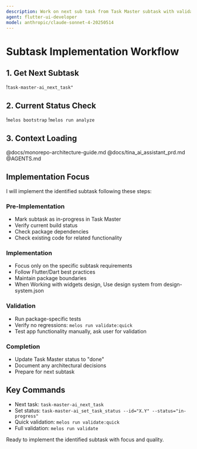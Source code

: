 ```yaml
---
description: Work on next sub task from Task Master subtask with validation
agent: flutter-ui-developer
model: anthropic/claude-sonnet-4-20250514
---
```


# Subtask Implementation Workflow

## 1. Get Next Subtask
!`task-master-ai_next_task"`

## 2. Current Status Check
!`melos bootstrap`
!`melos run analyze`

## 3. Context Loading
@docs/monorepo-architecture-guide.md
@docs/tina_ai_assistant_prd.md
@AGENTS.md

## Implementation Focus

I will implement the identified subtask following these steps:

### Pre-Implementation
- Mark subtask as in-progress in Task Master
- Verify current build status
- Check package dependencies
- Check existing code for related functionality

### Implementation
- Focus only on the specific subtask requirements
- Follow Flutter/Dart best practices
- Maintain package boundaries
- When Working with widgets design, Use design system from design-system.json

### Validation
- Run package-specific tests
- Verify no regressions: `melos run validate:quick`
- Test app functionality manually, ask user for validation

### Completion
- Update Task Master status to "done"
- Document any architectural decisions
- Prepare for next subtask

## Key Commands
- Next task: `task-master-ai_next_task`
- Set status: `task-master-ai_set_task_status --id="X.Y" --status="in-progress"`
- Quick validation: `melos run validate:quick`
- Full validation: `melos run validate`

Ready to implement the identified subtask with focus and quality.
